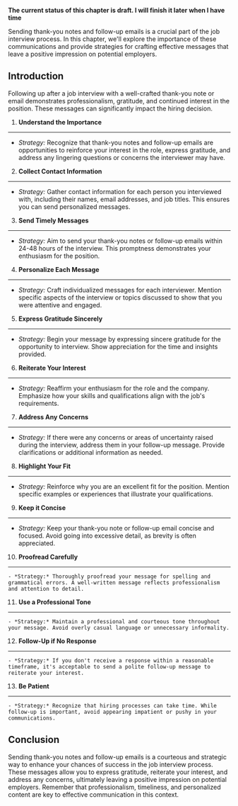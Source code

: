 **The current status of this chapter is draft. I will finish it later when I have time**

Sending thank-you notes and follow-up emails is a crucial part of the job interview process. In this chapter, we'll explore the importance of these communications and provide strategies for crafting effective messages that leave a positive impression on potential employers.

Introduction
------------

Following up after a job interview with a well-crafted thank-you note or email demonstrates professionalism, gratitude, and continued interest in the position. These messages can significantly impact the hiring decision.

1. **Understand the Importance**
--------------------------------

* *Strategy:* Recognize that thank-you notes and follow-up emails are opportunities to reinforce your interest in the role, express gratitude, and address any lingering questions or concerns the interviewer may have.

2. **Collect Contact Information**
----------------------------------

* *Strategy:* Gather contact information for each person you interviewed with, including their names, email addresses, and job titles. This ensures you can send personalized messages.

3. **Send Timely Messages**
---------------------------

* *Strategy:* Aim to send your thank-you notes or follow-up emails within 24-48 hours of the interview. This promptness demonstrates your enthusiasm for the position.

4. **Personalize Each Message**
-------------------------------

* *Strategy:* Craft individualized messages for each interviewer. Mention specific aspects of the interview or topics discussed to show that you were attentive and engaged.

5. **Express Gratitude Sincerely**
----------------------------------

* *Strategy:* Begin your message by expressing sincere gratitude for the opportunity to interview. Show appreciation for the time and insights provided.

6. **Reiterate Your Interest**
------------------------------

* *Strategy:* Reaffirm your enthusiasm for the role and the company. Emphasize how your skills and qualifications align with the job's requirements.

7. **Address Any Concerns**
---------------------------

* *Strategy:* If there were any concerns or areas of uncertainty raised during the interview, address them in your follow-up message. Provide clarifications or additional information as needed.

8. **Highlight Your Fit**
-------------------------

* *Strategy:* Reinforce why you are an excellent fit for the position. Mention specific examples or experiences that illustrate your qualifications.

9. **Keep it Concise**
----------------------

* *Strategy:* Keep your thank-you note or follow-up email concise and focused. Avoid going into excessive detail, as brevity is often appreciated.

10. **Proofread Carefully**
---------------------------

    - *Strategy:* Thoroughly proofread your message for spelling and grammatical errors. A well-written message reflects professionalism and attention to detail.

11. **Use a Professional Tone**
-------------------------------

    - *Strategy:* Maintain a professional and courteous tone throughout your message. Avoid overly casual language or unnecessary informality.

12. **Follow-Up if No Response**
--------------------------------

    - *Strategy:* If you don't receive a response within a reasonable timeframe, it's acceptable to send a polite follow-up message to reiterate your interest.

13. **Be Patient**
------------------

    - *Strategy:* Recognize that hiring processes can take time. While follow-up is important, avoid appearing impatient or pushy in your communications.

Conclusion
----------

Sending thank-you notes and follow-up emails is a courteous and strategic way to enhance your chances of success in the job interview process. These messages allow you to express gratitude, reiterate your interest, and address any concerns, ultimately leaving a positive impression on potential employers. Remember that professionalism, timeliness, and personalized content are key to effective communication in this context.
